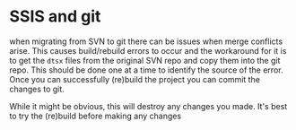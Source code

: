 # SSIS and git

when migrating from SVN to git there can be issues when merge conflicts arise. This causes build/rebuild errors to occur and the workaround for it is to get the `dtsx` files from the original SVN repo and copy them into the git repo. This should be done one at a time to identify the source of the error. Once you can successfully (re)build the project you can commit the changes to git. 

While it might be obvious, this will destroy any changes you made. It's best to try the (re)build before making any changes